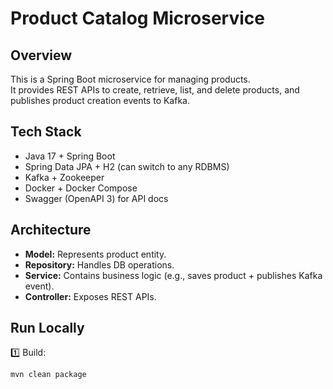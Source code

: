 # Product Catalog Microservice

## Overview
This is a Spring Boot microservice for managing products.  
It provides REST APIs to create, retrieve, list, and delete products, and publishes product creation events to Kafka.

## Tech Stack
- Java 17 + Spring Boot
- Spring Data JPA + H2 (can switch to any RDBMS)
- Kafka + Zookeeper
- Docker + Docker Compose
- Swagger (OpenAPI 3) for API docs

## Architecture
- **Model:** Represents product entity.
- **Repository:** Handles DB operations.
- **Service:** Contains business logic (e.g., saves product + publishes Kafka event).
- **Controller:** Exposes REST APIs.

## Run Locally
1️⃣ Build:
```bash
mvn clean package
